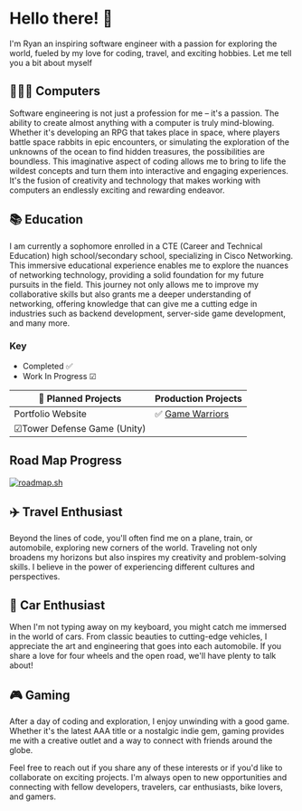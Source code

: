 # Hello there! 👋

I'm Ryan an inspiring software engineer with a passion for exploring the world, fueled by my love for coding, travel, and exciting hobbies. Let me tell you a bit about myself

## 👨‍💻😁 Computers

Software engineering is not just a profession for me – it's a passion. The ability to create almost anything with a computer is truly mind-blowing. Whether it's developing an RPG that takes place in space, where players battle space rabbits in epic encounters, or simulating the exploration of the unknowns of the ocean to find hidden treasures, the possibilities are boundless. This imaginative aspect of coding allows me to bring to life the wildest concepts and turn them into interactive and engaging experiences. It's the fusion of creativity and technology that makes working with computers an endlessly exciting and rewarding endeavor.

## 📚 Education

I am currently a sophomore enrolled in a CTE (Career and Technical Education) high school/secondary school, specializing in Cisco Networking. This immersive educational experience enables me to explore the nuances of networking technology, providing a solid foundation for my future pursuits in the field. This journey not only allows me to improve my collaborative skills but also grants me a deeper understanding of networking, offering knowledge that can give me a cutting edge in industries such as backend development, server-side game development, and many more.

### Key

- Completed ✅
- Work In Progress ☑

| **📆 Planned Projects**     | **Production Projects**                   |
| --------------------------- | ----------------------------------------- |
| Portfolio Website           | ✅ [Game Warriors](https://gwarriors.net) |
| ☑Tower Defense Game (Unity) |                                           |

## Road Map Progress

[![roadmap.sh](https://api.roadmap.sh/v1-badge/tall/65940418ae22c125230da859?variant=dark&roadmaps=aspnet-core%2Ccyber-security%2Cfull-stack%2Cgame-developer)](https://roadmap.sh)

## ✈️ Travel Enthusiast

Beyond the lines of code, you'll often find me on a plane, train, or automobile, exploring new corners of the world. Traveling not only broadens my horizons but also inspires my creativity and problem-solving skills. I believe in the power of experiencing different cultures and perspectives.

## 🚗 Car Enthusiast

When I'm not typing away on my keyboard, you might catch me immersed in the world of cars. From classic beauties to cutting-edge vehicles, I appreciate the art and engineering that goes into each automobile. If you share a love for four wheels and the open road, we'll have plenty to talk about!

## 🎮 Gaming

After a day of coding and exploration, I enjoy unwinding with a good game. Whether it's the latest AAA title or a nostalgic indie gem, gaming provides me with a creative outlet and a way to connect with friends around the globe.

Feel free to reach out if you share any of these interests or if you'd like to collaborate on exciting projects. I'm always open to new opportunities and connecting with fellow developers, travelers, car enthusiasts, bike lovers, and gamers.
